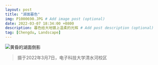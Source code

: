 ```yaml
---
layout: post
title: "湖面暮色"
img: P1000690.JPG # Add image post (optional)
date: 2022-03-07 18:34:00 +0800
description: 暮色给大地镀上温柔的光辉 # Add post description (optional)
tag: [Chengdu, Landscape]
---
```

![黄昏的湖面倒影](https://github.com/Miraling/Photography/blob/dd5d0eacecf54d34854953c8e647f703b5d9514e/assets/img/P1000690.JPG?raw=true)
> 摄于2022年3月7日，电子科技大学清水河校区

